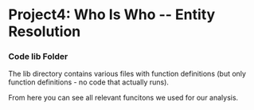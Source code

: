 # Project4: Who Is Who -- Entity Resolution

### Code lib Folder

The lib directory contains various files with function definitions (but only function definitions - no code that actually runs).

From here you can see all relevant funcitons we used for our analysis.
